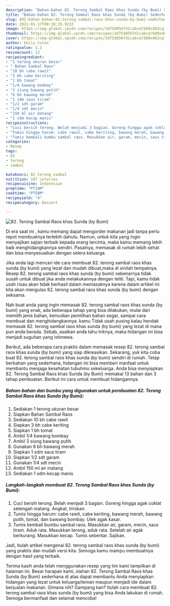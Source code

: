 ```yaml
---
description: "Bahan-bahan 82. Terong Sambal Raos khas Sunda (by Bumi) Sederhana Untuk Jualan"
title: "Bahan-bahan 82. Terong Sambal Raos khas Sunda (by Bumi) Sederhana Untuk Jualan"
slug: 602-bahan-bahan-82-terong-sambal-raos-khas-sunda-by-bumi-sederhana-untuk-jualan
date: 2021-01-17T00:18:29.922Z
image: https://img-global.cpcdn.com/recipes/3d75d856fd1cabcd/680x482cq70/82-terong-sambal-raos-khas-sunda-by-bumi-foto-resep-utama.jpg
thumbnail: https://img-global.cpcdn.com/recipes/3d75d856fd1cabcd/680x482cq70/82-terong-sambal-raos-khas-sunda-by-bumi-foto-resep-utama.jpg
cover: https://img-global.cpcdn.com/recipes/3d75d856fd1cabcd/680x482cq70/82-terong-sambal-raos-khas-sunda-by-bumi-foto-resep-utama.jpg
author: Emily Colon
ratingvalue: 3.3
reviewcount: 13
recipeingredient:
- "1 terong ukuran besar"
- " Bahan Sambal Raos"
- "10 bh cabe rawit"
- "3 bh cabe keriting"
- "1 bh tomat"
- "1/4 bawang bombay"
- "3 siung bawang putih"
- "6 bh bawang merah"
- "1 sdm saus tiram"
- "1/2 sdt garam"
- "1/4 sdt mecin"
- "150 ml air matang"
- "1 sdm kecap manis"
recipeinstructions:
- "Cuci bersih terong. Belah menjadi 3 bagian. Goreng hingga agak coklat setengah matang. Angkat, tiriskan."
- "Tumis hingga harum: cabe rawit, cabe keriting, bawang merah, bawang putih, tomat, dan bawang bombay. Ulek agak kasar."
- "Tumis kembali bumbu sambal raos. Masukkan air, garam, mecin, saus tiram. Aduk rata. Masukkan terong, aduk rata. Setelah air agak berkurang. Masukkan kecap. Tumis sebentar. Sajikan."
categories:
- Resep
tags:
- 82
- terong
- sambal

katakunci: 82 terong sambal 
nutrition: 107 calories
recipecuisine: Indonesian
preptime: "PT14M"
cooktime: "PT58M"
recipeyield: "4"
recipecategory: Dessert

---
```



![82. Terong Sambal Raos khas Sunda (by Bumi)](https://img-global.cpcdn.com/recipes/3d75d856fd1cabcd/680x482cq70/82-terong-sambal-raos-khas-sunda-by-bumi-foto-resep-utama.jpg)

Di era  saat ini , kamu memang dapat mengorder makanan jadi tanpa perlu repot membuatnya terlebih dahulu. Namun, untuk kita yang ingin menyajikan sajian terbaik kepada orang tercinta, maka kamu memang lebih baik menghidangkannya sendiri. Pasalnya, memasak di rumah lebih sehat dan bisa menyesuaikan dengan selera keluarga.

Jika anda lagi mencari ide cara membuat 82. terong sambal raos khas sunda (by bumi) yang lezat dan mudah dibuat,maka di sinilah tempatnya. Resep 82. terong sambal raos khas sunda (by bumi)  sebenarnya tidak susah untuk dibuat jika anda melakukannya dengan teliti. Tapi, kamu tidak usah risau akan tidak berhasil dalam memasaknya 
karena dalam artikel ini kita akan mengulas 82. terong sambal raos khas sunda (by bumi) dengan seksama.  



Nah buat anda yang ingin memasak 82. terong sambal raos khas sunda (by bumi) yang enak, ada beberapa tahap yang bisa dilakukan, mulai dari memilih jenis bahan, kemudian pemilihan bahan segar, sampai cara membuat dan menghidangkannya. kamu Tidak usah pusing kalau hendak memasak 82. terong sambal raos khas sunda (by bumi) yang lezat di mana pun anda berada. Sebab, asalkan anda  tahu triknya, maka hidangan ini bisa menjadi suguhan yang istimewa.

Berikut, ada beberapa cara praktis  dalam memasak resep 82. terong sambal raos khas sunda (by bumi) yang siap dikreasikan. Sekarang, yuk kita coba buat 82. terong sambal raos khas sunda (by bumi) sendiri di rumah. Tetap berbahan yang sederhana, hidangan ini bisa memberi manfaat untuk membantu menjaga kesehatan tubuhmu sekeluarga. Anda bisa menyiapkan 82. Terong Sambal Raos khas Sunda (by Bumi) memakai 13 bahan dan 3 tahap pembuatan. Berikut ini cara untuk membuat hidangannya.

<!--inarticleads1-->

##### Bahan-bahan dan bumbu yang digunakan untuk pembuatan 82. Terong Sambal Raos khas Sunda (by Bumi):

1. Sediakan 1 terong ukuran besar
1. Siapkan  Bahan Sambal Raos
1. Sediakan 10 bh cabe rawit
1. Siapkan 3 bh cabe keriting
1. Siapkan 1 bh tomat
1. Ambil 1/4 bawang bombay
1. Ambil 3 siung bawang putih
1. Gunakan 6 bh bawang merah
1. Siapkan 1 sdm saus tiram
1. Siapkan 1/2 sdt garam
1. Gunakan 1/4 sdt mecin
1. Ambil 150 ml air matang
1. Sediakan 1 sdm kecap manis




<!--inarticleads2-->

##### Langkah-langkah membuat 82. Terong Sambal Raos khas Sunda (by Bumi):

1. Cuci bersih terong. Belah menjadi 3 bagian. Goreng hingga agak coklat setengah matang. Angkat, tiriskan.
1. Tumis hingga harum: cabe rawit, cabe keriting, bawang merah, bawang putih, tomat, dan bawang bombay. Ulek agak kasar.
1. Tumis kembali bumbu sambal raos. Masukkan air, garam, mecin, saus tiram. Aduk rata. Masukkan terong, aduk rata. Setelah air agak berkurang. Masukkan kecap. Tumis sebentar. Sajikan.




Jadi, itulah artikel mengenai  82. terong sambal raos khas sunda (by bumi)  yang praktis dan mudah versi kita. Semoga kamu mampu membuatnya dengan hasil yang terbaik. 

Terima kasih anda telah menggunakan resep yang tim kami tampilkan di halaman ini. Besar harapan kami, olahan  82. Terong Sambal Raos khas Sunda (by Bumi) sederhana di atas dapat membantu Anda menyiapkan hidangan yang lezat untuk keluarga/teman maupun menjadi ide dalam berjualan makanan. Gimana nih? Gampang kan? Itulah cara membuat 82. terong sambal raos khas sunda (by bumi) yang bisa Anda lakukan di rumah. Semoga bermanfaat dan selamat mencoba!


